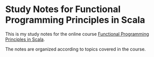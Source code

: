 # Study Notes for Functional Programming Principles in Scala
This is my study notes for the online course [Functional Programming Principles in Scala](https://www.coursera.org/learn/progfun1/home/welcome).

The notes are organized according to topics covered in the course.
